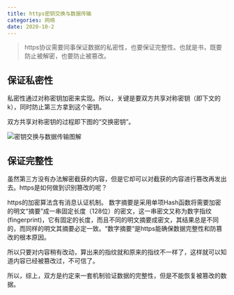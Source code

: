 ```yaml
---
title: https密钥交换与数据传输
categories: 网络
date: 2020-10-2
---
```


> https协议需要同事保证数据的私密性，也要保证完整性。也就是书，既要防止被解密，也要防止被篡改。

## 保证私密性
私密性通过对称密钥加密来实现。所以，关键是要双方共享对称密钥（即下文的k），同时防止第三方拿到这个密钥。

双方共享对称密钥的过程即下图的“交换密钥”。

![密钥交换与数据传输图解](/images/2019090101.jpg)

## 保证完整性
虽然第三方没有办法解密截获的内容，但是它却可以对截获的内容进行篡改再发出去。https是如何做到识别篡改的呢？

https的加密算法含有消息认证机制。
数字摘要是采用单项Hash函数将需要加密的明文“摘要”成一串固定长度（128位）的密文，这一串密文又称为数字指纹(fingerprint)，它有固定的长度，而且不同的明文摘要成密文，其结果总是不同的，而同样的明文其摘要必定一致。“数字摘要“是https能确保数据完整性和防篡改的根本原因。

所以只要对内容稍有改动，算出来的指纹就和原来的指纹不一样了，这样就可以知道内容已经被篡改过，不可信了。

所以，综上，双方是约定来一套机制验证数据的完整性，但是不能恢复被篡改的数据。